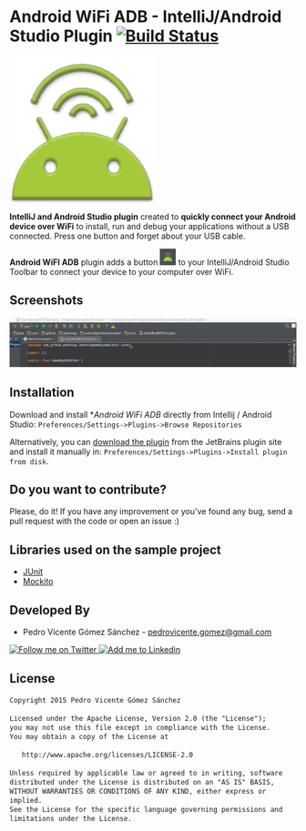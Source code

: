 Android WiFi ADB - IntelliJ/Android Studio Plugin [![Build Status](https://travis-ci.org/pedrovgs/AndroidWiFiADB.svg?branch=master)](https://travis-ci.org/pedrovgs/AndroidWiFiADB)
=================================================
![Android WiFi ADB][1]

**IntelliJ and Android Studio plugin** created to **quickly connect your Android device over WiFi** to install, run and debug your applications without a USB connected. Press one button and forget about your USB cable.

**Android WiFI ADB** plugin adds a button ![Android WiFi ADB Button][5] to your IntelliJ/Android Studio Toolbar to connect your device to your computer over WiFi.  

Screenshots
-----------

![Android WiFi ADB Usage][2]

Installation
-----------

Download and install **Android WiFi ADB* directly from Intellij / Android Studio:
`Preferences/Settings->Plugins->Browse Repositories` 

Alternatively, you can [download the plugin][6] from the JetBrains plugin site and install it manually in:
`Preferences/Settings->Plugins->Install plugin from disk`. 

Do you want to contribute?
--------------------------

Please, do it! If you have any improvement or you've found any bug, send a pull request with the code or open an issue :)

Libraries used on the sample project
------------------------------------

* [JUnit][3]
* [Mockito][4]

Developed By
------------

* Pedro Vicente Gómez Sánchez - <pedrovicente.gomez@gmail.com>

<a href="https://twitter.com/pedro_g_s">
  <img alt="Follow me on Twitter" src="http://imageshack.us/a/img812/3923/smallth.png" />
</a>
<a href="https://es.linkedin.com/in/pedrovgs">
  <img alt="Add me to Linkedin" src="http://imageshack.us/a/img41/7877/smallld.png" />
</a>

License
-------

    Copyright 2015 Pedro Vicente Gómez Sánchez

    Licensed under the Apache License, Version 2.0 (the "License");
    you may not use this file except in compliance with the License.
    You may obtain a copy of the License at

       http://www.apache.org/licenses/LICENSE-2.0

    Unless required by applicable law or agreed to in writing, software
    distributed under the License is distributed on an "AS IS" BASIS,
    WITHOUT WARRANTIES OR CONDITIONS OF ANY KIND, either express or implied.
    See the License for the specific language governing permissions and
    limitations under the License.

[1]: ./art/AndroidWiFiADBIcon.png
[2]: ./art/screenshot1.gif
[3]: https://github.com/junit-team/junit
[4]: https://github.com/mockito/mockito
[5]: ./art/sampleButton.png
[6]: https://drive.google.com/file/d/0B9xkpTnF9BXjdHExMXdvUGJMb0E/view?usp=sharing
